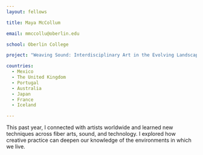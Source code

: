 ```yaml
---
layout: fellows

title: Maya McCollum

email: mmccollu@oberlin.edu

school: Oberlin College

project: "Weaving Sound: Interdisciplinary Art in the Evolving Landscape"

countries:
  - Mexico
  - The United Kingdom
  - Portugal
  - Australia
  - Japan
  - France
  - Iceland

---
```


This past year, I connected with artists worldwide and learned new techniques across fiber arts, sound, and technology. I explored how creative practice can deepen our knowledge of the environments in which we live. 
